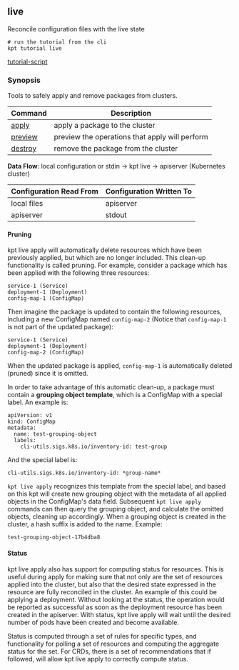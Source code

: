 ## live

Reconcile configuration files with the live state

<link rel="stylesheet" type="text/css" href="/kpt/gifs/asciinema-player.css" />
<asciinema-player src="coming..." speed="1" theme="solarized-dark" cols="60" rows="26" font-size="medium" idle-time-limit="1"></asciinema-player>
<script src="/kpt/gifs/asciinema-player.js"></script>

    # run the tutorial from the cli
    kpt tutorial live

[tutorial-script]

### Synopsis

Tools to safely apply and remove packages from clusters.

| Command   | Description                                       |
|-----------|---------------------------------------------------|
| [apply]   | apply a package to the cluster                    |
| [preview] | preview the operations that apply will perform    |
| [destroy] | remove the package from the cluster               |

**Data Flow**: local configuration or stdin -> kpt live -> apiserver (Kubernetes cluster)

| Configuration Read From | Configuration Written To |
|-------------------------|--------------------------|
| local files             | apiserver                |
| apiserver               | stdout                   |

#### Pruning
kpt live apply will automatically delete resources which have been
previously applied, but which are no longer included. This clean-up
functionality is called pruning. For example, consider a package
which has been applied with the following three resources:

```
service-1 (Service)
deployment-1 (Deployment)
config-map-1 (ConfigMap)
```

Then imagine the package is updated to contain the following resources,
including a new ConfigMap named `config-map-2` (Notice that `config-map-1`
is not part of the updated package):

```
service-1 (Service)
deployment-1 (Deployment)
config-map-2 (ConfigMap)
```

When the updated package is applied, `config-map-1` is automatically
deleted (pruned) since it is omitted.


In order to take advantage of this automatic clean-up, a package must contain
a **grouping object template**, which is a ConfigMap with a special label. An example is:

```
apiVersion: v1
kind: ConfigMap
metadata:
  name: test-grouping-object
  labels:
    cli-utils.sigs.k8s.io/inventory-id: test-group
```

And the special label is:

```
cli-utils.sigs.k8s.io/inventory-id: *group-name*
```

`kpt live apply` recognizes this template from the special label, and based
on this kpt will create new grouping object with the metadata of all applied
objects in the ConfigMap's data field. Subsequent `kpt live apply` commands can
then query the grouping object, and calculate the omitted objects, cleaning up
accordingly. When a grouping object is created in the cluster, a hash suffix
is added to the name. Example:

```
test-grouping-object-17b4dba8
```

#### Status
kpt live apply also has support for computing status for resources. This is 
useful during apply for making sure that not only are the set of resources applied
into the cluster, but also that the desired state expressed in the resource are
fully reconciled in the cluster. An example of this could be applying a deployment. Without
looking at the status, the operation would be reported as successful as soon as the
deployment resource has been created in the apiserver. With status, kpt live apply will
wait until the desired number of pods have been created and become available.

Status is computed through a set of rules for specific types, and
functionality for polling a set of resources and computing the aggregate status
for the set. For CRDs, there is a set of recommendations that if followed, will allow
kpt live apply to correctly compute status.

[tutorial-script]: ../gifs/live.sh
[apply]: apply.md
[preview]: preview.md
[destroy]: destroy.md

